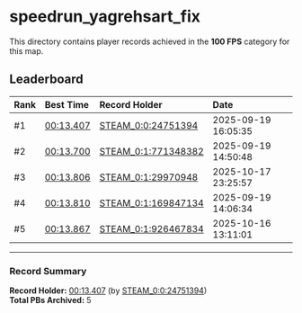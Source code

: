 # speedrun_yagrehsart_fix

This directory contains player records achieved in the **100 FPS** category for this map.

## Leaderboard

| Rank | Best Time | Record Holder | Date                |
| :--- | :-------- | :------------ | :------------------ |
| #1   | [00:13.407](./00013407_STEAM_0_0_24751394_20250919-160535.zip) | [STEAM_0:0:24751394](https://speedrun16.com/profile/STEAM_0:0:24751394)   | 2025-09-19 16:05:35 |
| #2   | [00:13.700](./00013700_STEAM_0_1_771348382_20250919-145048.zip) | [STEAM_0:1:771348382](https://speedrun16.com/profile/STEAM_0:1:771348382)   | 2025-09-19 14:50:48 |
| #3   | [00:13.806](./00013806_STEAM_0_1_29970948_20251017-232557.zip) | [STEAM_0:1:29970948](https://speedrun16.com/profile/STEAM_0:1:29970948)   | 2025-10-17 23:25:57 |
| #4   | [00:13.810](./00013810_STEAM_0_1_169847134_20250919-140634.zip) | [STEAM_0:1:169847134](https://speedrun16.com/profile/STEAM_0:1:169847134)   | 2025-09-19 14:06:34 |
| #5   | [00:13.867](./00013867_STEAM_0_1_926467834_20251016-131101.zip) | [STEAM_0:1:926467834](https://speedrun16.com/profile/STEAM_0:1:926467834)   | 2025-10-16 13:11:01 |

---

### Record Summary
**Record Holder:** [00:13.407](./00013407_STEAM_0_0_24751394_20250919-160535.zip) (by [STEAM_0:0:24751394](https://speedrun16.com/profile/STEAM_0:0:24751394))  
**Total PBs Archived:** 5